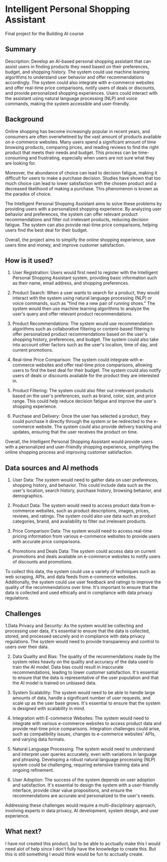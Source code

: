# Intelligent Personal Shopping Assistant

Final project for the Building AI course

## Summary

Description: Develop an AI-based personal shopping assistant that can assist users in finding products they need based on their preferences, budget, and shopping history. The system could use machine learning algorithms to understand user behavior and offer recommendations accordingly. The system could also integrate with e-commerce websites and offer real-time price comparisons, notify users of deals or discounts, and provide personalized shopping experiences. Users could interact with the assistant using natural language processing (NLP) and voice commands, making the system accessible and user-friendly.




## Background

Online shopping has become increasingly popular in recent years, and consumers are often overwhelmed by the vast amount of products available on e-commerce websites. Many users spend a significant amount of time browsing products, comparing prices, and reading reviews to find the right product that meets their needs and budget. This process can be time-consuming and frustrating, especially when users are not sure what they are looking for.

Moreover, the abundance of choice can lead to decision fatigue, making it difficult for users to make a purchase decision. Studies have shown that too much choice can lead to lower satisfaction with the chosen product and a decreased likelihood of making a purchase. This phenomenon is known as the paradox of choice.

The Intelligent Personal Shopping Assistant aims to solve these problems by providing users with a personalized shopping experience. By analyzing user behavior and preferences, the system can offer relevant product recommendations and filter out irrelevant products, reducing decision fatigue. The system can also provide real-time price comparisons, helping users find the best deal for their budget.

Overall, the project aims to simplify the online shopping experience, save users time and money, and improve customer satisfaction.

## How is it used?
1. User Registration: Users would first need to register with the Intelligent Personal Shopping Assistant system, providing basic information such as their name, email address, and shopping preferences.

2. Product Search: When a user wants to search for a product, they would interact with the system using natural language processing (NLP) or voice commands, such as "find me a new pair of running shoes." The system would then use machine learning algorithms to analyze the user's query and offer relevant product recommendations.

3. Product Recommendations: The system would use recommendation algorithms such as collaborative filtering or content-based filtering to offer personalized product recommendations based on the user's shopping history, preferences, and budget. The system could also take into account other factors such as the user's location, time of day, and current promotions.

4. Real-time Price Comparison: The system could integrate with e-commerce websites and offer real-time price comparisons, allowing users to find the best deal for their budget. The system could also notify users of deals or discounts available for the product they are interested in.

5. Product Filtering: The system could also filter out irrelevant products based on the user's preferences, such as brand, color, size, and price range. This could help reduce decision fatigue and improve the user's shopping experience.

6. Purchase and Delivery: Once the user has selected a product, they could purchase it directly through the system or be redirected to the e-commerce website. The system could also provide delivery tracking and updates, ensuring that the user receives the product on time.

Overall, the Intelligent Personal Shopping Assistant would provide users with a personalized and user-friendly shopping experience, simplifying the online shopping process and improving customer satisfaction.

## Data sources and AI methods
1. User Data: The system would need to gather data on user preferences, shopping history, and behavior. This could include data such as the user's location, search history, purchase history, browsing behavior, and demographics.

2. Product Data: The system would need to access product data from e-commerce websites, such as product descriptions, images, prices, reviews, and ratings. The system could also use data such as product categories, brand, and availability to filter out irrelevant products.

3. Price Comparison Data: The system would need to access real-time pricing information from various e-commerce websites to provide users with accurate price comparisons.

4. Promotions and Deals Data: The system could access data on current promotions and deals available on e-commerce websites to notify users of discounts and promotions.

To collect this data, the system could use a variety of techniques such as web scraping, APIs, and data feeds from e-commerce websites. Additionally, the system could use user feedback and ratings to improve the quality of the recommendations over time. It's important to ensure that the data is collected and used ethically and in compliance with data privacy regulations.

## Challenges

1.Data Privacy and Security: As the system would be collecting and processing user data, it's essential to ensure that the data is collected, stored, and processed securely and in compliance with data privacy regulations. The system would need to provide transparency and control to users over their data.

2. Data Quality and Bias: The quality of the recommendations made by the system relies heavily on the quality and accuracy of the data used to train the AI model. Data bias could result in inaccurate recommendations, leading to lower customer satisfaction. It's essential to ensure that the data is representative of the user population and that the AI model is trained on unbiased data.

3. System Scalability: The system would need to be able to handle large amounts of data, handle a significant number of user requests, and scale up as the user base grows. It's essential to ensure that the system is designed with scalability in mind.

4. Integration with E-commerce Websites: The system would need to integrate with various e-commerce websites to access product data and provide real-time price comparisons. Integration challenges could arise, such as compatibility issues, changes to e-commerce websites' APIs, and varying data formats.

5. Natural Language Processing: The system would need to understand and interpret user queries accurately, even with variations in language and phrasing. Developing a robust natural language processing (NLP) system could be challenging, requiring extensive training data and ongoing refinement.

6. User Adoption: The success of the system depends on user adoption and satisfaction. It's essential to design the system with a user-friendly interface, provide clear value propositions, and ensure the recommendations are accurate and personalized to the user's needs.

Addressing these challenges would require a multi-disciplinary approach, involving experts in data privacy, AI development, system design, and user experience.

## What next?

I have not created this product, but to be able to acctually make this I would need alot of help since I don't fully have the knowledge to create this. But this is still something I would think would be fun to acctually create.
